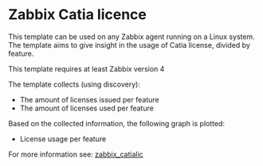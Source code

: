 # Zabbix Catia licence

This template can be used on any Zabbix agent running on a Linux system. The
template aims to give insight in the usage of Catia license, divided by feature.

This template requires at least Zabbix version 4

The template collects (using discovery):
* The amount of licenses issued per feature
* The amount of licenses used per feature

Based on the collected information, the following graph is plotted:

* License usage per feature

For more information see:
[zabbix_catialic](ZABBIX_CATIA.md)



